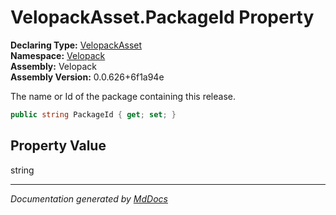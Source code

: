 ﻿<!--  
  <auto-generated>   
    The contents of this file were generated by a tool.  
    Changes to this file may be list if the file is regenerated  
  </auto-generated>   
-->

# VelopackAsset.PackageId Property

**Declaring Type:** [VelopackAsset](../index.md)  
**Namespace:** [Velopack](../../index.md)  
**Assembly:** Velopack  
**Assembly Version:** 0.0.626+6f1a94e

 The name or Id of the package containing this release. 

```csharp
public string PackageId { get; set; }
```

## Property Value

string

___

*Documentation generated by [MdDocs](https://github.com/ap0llo/mddocs)*
